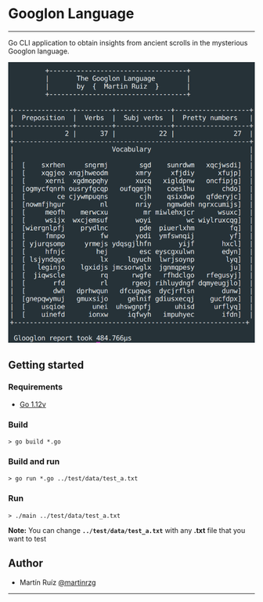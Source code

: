 # Googlon Language 

-----

Go CLI application to obtain insights from ancient scrolls in the mysterious Googlon language.



![Sample image](assets/sample.png)



## Getting started



### Requirements

* [Go 1.12v](https://golang.org/dl/)



### Build

```
> go build *.go
```

 

### Build and run

```
> go run *.go ../test/data/test_a.txt
```


### Run 

```
> ./main ../test/data/test_a.txt 
```



**Note:** You can change **`../test/data/test_a.txt`** with any **.txt** file that you want to test



## Author

- Martín Ruíz [@martinrzg](https://github.com/martinrzg)

  

-----

